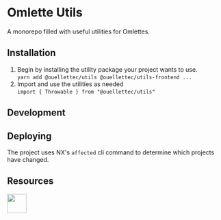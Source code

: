# Omlette Utils

A monorepo filled with useful utilities for Omlettes.

## Installation

1. Begin by installing the utility package your project wants to use.<br />
   `yarn add @ouellettec/utils @ouellettec/utils-frontend ...`
2. Import and use the utilities as needed<br />
   `import { Throwable } from "@ouellettec/utils"`

## Development

## Deploying
The project uses NX's `affected` cli command to determine which projects have changed. 

## Resources

<a alt="Nx logo" href="https://nx.dev" target="_blank" rel="noreferrer"><img src="https://raw.githubusercontent.com/nrwl/nx/master/images/nx-logo.png" width="45"></a>
